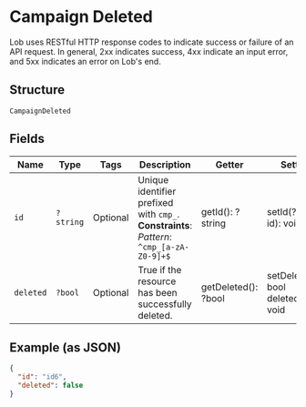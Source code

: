 
# Campaign Deleted

Lob uses RESTful HTTP response codes to indicate success or failure of an API request. In general, 2xx indicates success, 4xx indicate an input error, and 5xx indicates an error on Lob's end.

## Structure

`CampaignDeleted`

## Fields

| Name | Type | Tags | Description | Getter | Setter |
|  --- | --- | --- | --- | --- | --- |
| `id` | `?string` | Optional | Unique identifier prefixed with `cmp_`.<br>**Constraints**: *Pattern*: `^cmp_[a-zA-Z0-9]+$` | getId(): ?string | setId(?string id): void |
| `deleted` | `?bool` | Optional | True if the resource has been successfully deleted. | getDeleted(): ?bool | setDeleted(?bool deleted): void |

## Example (as JSON)

```json
{
  "id": "id6",
  "deleted": false
}
```

